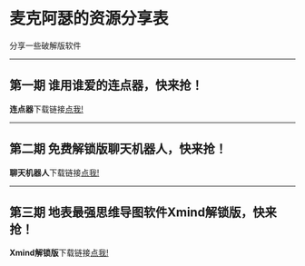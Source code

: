 # 麦克阿瑟的资源分享表
分享一些破解版软件
***
## 第一期 谁用谁爱的连点器，快来抢！
**连点器**下载链接[点我!](https://pan.quark.cn/s/72c5ebf43b42)
***
## 第二期 免费解锁版聊天机器人，快来抢！
**聊天机器人**下载链接[点我!](https://pan.quark.cn/s/7bdd68f34780)
***
## 第三期 地表最强思维导图软件Xmind解锁版，快来抢！
**Xmind解锁版**下载链接[点我!](https://pan.quark.cn/s/e73147cd54f7)



